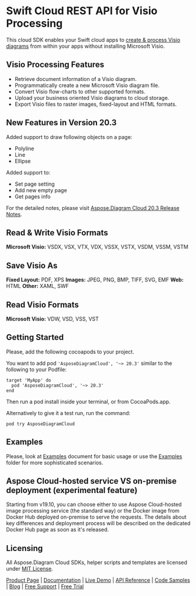 # Swift Cloud REST API for Visio Processing

This cloud SDK enables your Swift cloud apps to [create & process Visio diagrams](https://products.aspose.cloud/diagram/swift) from within your apps without installing Microsoft Visio.

## Visio Processing Features

- Retrieve document information of a Visio diagram.
- Programmatically create a new Microsoft Visio diagram file.
- Convert Visio flow-charts to other supported formats.
- Upload your business oriented Visio diagrams to cloud storage.
- Export Visio files to raster images, fixed-layout and HTML formats.

## New Features in Version 20.3

Added support to draw following objects on a page:
- Polyline
- Line
- Ellipse

Added support to:
- Set page setting  
- Add new empty page
- Get pages info

For the detailed notes, please visit [Aspose.Diagram Cloud 20.3 Release Notes](https://docs.aspose.cloud/display/diagramcloud/Aspose.Diagram+Cloud+20.3+Release+Notes).

## Read & Write Visio Formats

**Microsoft Visio:** VSDX, VSX, VTX, VDX, VSSX, VSTX, VSDM, VSSM, VSTM

## Save Visio As

**Fixed Layout:** PDF, XPS
**Images:** JPEG, PNG, BMP, TIFF, SVG, EMF
**Web:** HTML
**Other:** XAML, SWF

## Read Visio Formats

**Microsoft Visio:** VDW, VSD, VSS, VST

## Getting Started

Please, add the following cocoapods to your project.

You want to add pod `'AsposeDiagramCloud', '~> 20.3'` similar to the following to your Podfile:

```console
target 'MyApp' do
  pod 'AsposeDiagramCloud', '~> 20.3'
end
```

Then run a pod install inside your terminal, or from CocoaPods.app.

Alternatively to give it a test run, run the command:

`pod try AsposeDiagramCloud`

## Examples

Please, look at [Examples](https://github.com/aspose-diagram-cloud/aspose-diagram-cloud-swift/blob/master/EXAMPLES.md) document for basic usage or use the [Examples](https://github.com/aspose-diagram-cloud/aspose-diagram-cloud-swift/blob/master/Examples) folder for more sophisticated scenarios.

## Aspose Cloud-hosted service VS on-premise deployment (experimental feature)

Starting from v19.10, you can choose either to use Aspose Cloud-hosted image processing service (the standard way) or the Docker image from Docker Hub deployed on-premise to serve the requests. The details about key differences and deployment process will be described on the dedicated Docker Hub page as soon as it's released.

## Licensing

All Aspose.Diagram Cloud SDKs, helper scripts and templates are licensed under [MIT License](https://github.com/aspose-diagram-cloud/aspose-diagram-cloud-swift/blob/master/LICENSE).

[Product Page](https://products.aspose.cloud/diagram/swift) | [Documentation](https://docs.aspose.cloud/display/diagramcloud/Home) | [Live Demo](https://products.aspose.app/diagram/family) | [API Reference](https://apireference.aspose.cloud/diagram/) | [Code Samples](https://github.com/aspose-diagram-cloud/aspose-diagram-cloud-swift) | [Blog](https://blog.aspose.cloud/category/diagram/) | [Free Support](https://forum.aspose.cloud/c/diagram) | [Free Trial](https://dashboard.aspose.cloud/#/apps)

